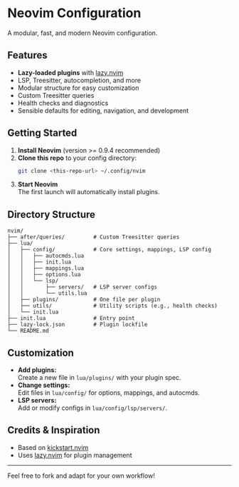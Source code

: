 # Neovim Configuration

A modular, fast, and modern Neovim configuration.

## Features

- **Lazy-loaded plugins** with [lazy.nvim](https://github.com/folke/lazy.nvim)
- LSP, Treesitter, autocompletion, and more
- Modular structure for easy customization
- Custom Treesitter queries
- Health checks and diagnostics
- Sensible defaults for editing, navigation, and development

## Getting Started

1. **Install Neovim** (version >= 0.9.4 recommended)
2. **Clone this repo** to your config directory:
   ```sh
   git clone <this-repo-url> ~/.config/nvim
   ```
3. **Start Neovim**  
   The first launch will automatically install plugins.

## Directory Structure

```
nvim/
├── after/queries/         # Custom Treesitter queries
├── lua/
│   ├── config/            # Core settings, mappings, LSP config
│   │   ├── autocmds.lua
│   │   ├── init.lua
│   │   ├── mappings.lua
│   │   ├── options.lua
│   │   └── lsp/
│   │       ├── servers/   # LSP server configs
│   │       └── utils.lua
│   ├── plugins/           # One file per plugin
│   ├── utils/             # Utility scripts (e.g., health checks)
│   └── init.lua
├── init.lua               # Entry point
├── lazy-lock.json         # Plugin lockfile
└── README.md
```

## Customization

- **Add plugins:**  
  Create a new file in `lua/plugins/` with your plugin spec.
- **Change settings:**  
  Edit files in `lua/config/` for options, mappings, and autocmds.
- **LSP servers:**  
  Add or modify configs in `lua/config/lsp/servers/`.

## Credits & Inspiration

- Based on [kickstart.nvim](https://github.com/nvim-lua/kickstart.nvim)
- Uses [lazy.nvim](https://github.com/folke/lazy.nvim) for plugin management

---

Feel free to fork and adapt for your own workflow!

